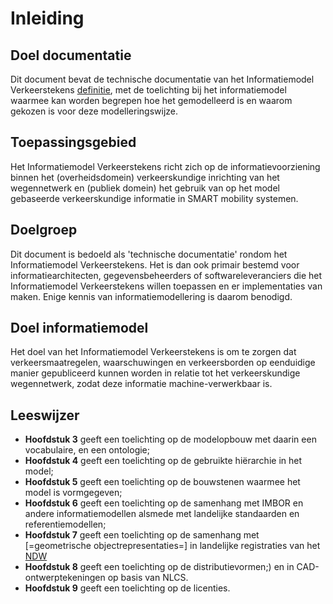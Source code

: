 # Inleiding

## Doel documentatie
Dit document bevat de technische documentatie van het Informatiemodel Verkeerstekens [definitie](https://docs.crow.nl/verkeersborden/definitielijst#Informatiemodel_Verkeersborden), met de toelichting bij het informatiemodel waarmee kan worden begrepen hoe het gemodelleerd is en waarom gekozen is voor deze modelleringswijze. 


## Toepassingsgebied
Het Informatiemodel Verkeerstekens richt zich op de informatievoorziening binnen het (overheidsdomein) verkeerskundige inrichting van het wegennetwerk en (publiek domein) het gebruik van op het model gebaseerde verkeerskundige informatie in SMART mobility systemen.


## Doelgroep
Dit document is bedoeld als 'technische documentatie' rondom het Informatiemodel Verkeerstekens. Het is dan ook primair bestemd voor informatiearchitecten, gegevensbeheerders of softwareleveranciers die het Informatiemodel Verkeerstekens willen toepassen en er implementaties van maken. Enige kennis van informatiemodellering is daarom benodigd. 


## Doel informatiemodel
Het doel van het Informatiemodel Verkeerstekens is om te zorgen dat verkeersmaatregelen, waarschuwingen en verkeersborden op eenduidige manier gepubliceerd kunnen worden in relatie tot het verkeerskundige wegennetwerk, zodat deze informatie machine-verwerkbaar is.



## Leeswijzer

* **Hoofdstuk 3** geeft een toelichting op de modelopbouw met daarin een vocabulaire, en een ontologie;
* **Hoofdstuk 4**  geeft een toelichting op de gebruikte hiërarchie in het model;
* **Hoofdstuk 5**  geeft een toelichting op de bouwstenen waarmee het model is vormgegeven;
* **Hoofdstuk 6** geeft een toelichting op de samenhang met IMBOR en andere informatiemodellen alsmede met landelijke standaarden en referentiemodellen;
* **Hoofdstuk 7** geeft een toelichting op de samenhang met [=geometrische objectrepresentaties=] in landelijke registraties van het [NDW](http://docs.crow.nl/verkeersborden/definitielijst#NDW)
* **Hoofdstuk 8** geeft een toelichting op de distributievormen;) en in CAD-ontwerptekeningen op basis van NLCS. 
* **Hoofdstuk 9** geeft een toelichting op de licenties.

